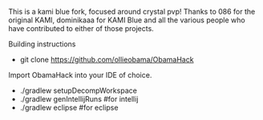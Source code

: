 This is a kami blue fork, focused around crystal pvp!
Thanks to 086 for the original KAMI, dominikaaa for KAMI Blue and all the various people who have contributed to either of those projects.

Building instructions

 - git clone https://github.com/ollieobama/ObamaHack

Import ObamaHack into your IDE of choice.
- ./gradlew setupDecompWorkspace
- ./gradlew genIntellijRuns #for intellij
- ./gradlew eclipse #for eclipse
